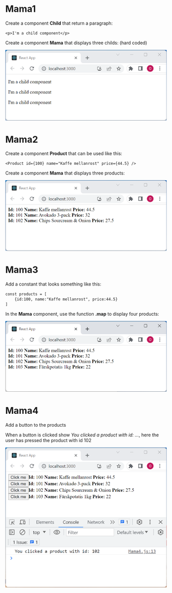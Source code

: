# Mama1

Create a component **Child**  that return a paragraph:

    <p>I'm a child component</p>

Create a component **Mama** that displays three childs: (hard coded)

![](images/mama1.png)

# Mama2

Create a component **Product** that can be used like this:

    <Product id={100} name="Kaffe mellanrost" price={44.5} />

Create a component **Mama** that displays three products:

![](images/mama2.png)

# Mama3

Add a constant that looks something like this:

    const products = [
        {id:100, name:"Kaffe mellanrost", price:44.5}
    ]

In the **Mama** component, use the function **.map** to display four products:

![](images/mama3.png)

# Mama4

Add a button to the products

When a button is clicked show *You clicked a product with id: ...*, here the user has pressed the product with id 102


![](images/mama4.png)